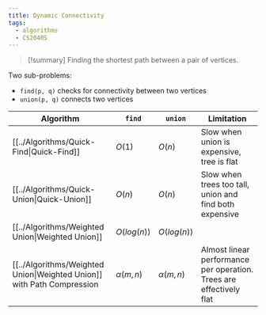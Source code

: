 ```yaml
---
title: Dynamic Connectivity
tags:
  - algorithms
  - CS2040S
---
```

> [!summary] Finding the shortest path between a pair of vertices.

Two sub-problems:
* ``find(p, q)``  checks for connectivity between two vertices
* ``union(p, q)`` connects two vertices

| Algorithm                                                              | ``find``      | ``union``     | Limitation                                                          |
| ---------------------------------------------------------------------- | ------------- | ------------- | ------------------------------------------------------------------- |
| [[../Algorithms/Quick-Find\|Quick-Find]]                               | $O(1)$        | $O(n)$        | Slow when union is expensive, tree is flat                          |
| [[../Algorithms/Quick-Union\|Quick-Union]]                             | $O(n)$        | $O(n)$        | Slow when trees too tall, union and find both expensive             |
| [[../Algorithms/Weighted Union\|Weighted Union]]                       | $O(log(n))$   | $O(log(n))$   |                                                                     |
| [[../Algorithms/Weighted Union\|Weighted Union]] with Path Compression | $\alpha(m,n)$ | $\alpha(m,n)$ | Almost linear performance per operation. Trees are effectively flat |


